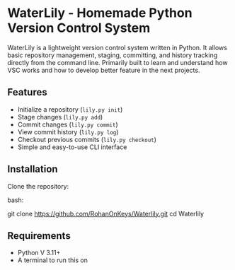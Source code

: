 
# WaterLily - Homemade Python Version Control System

WaterLily is a lightweight version control system written in Python. It allows basic repository management, staging, committing, and history tracking directly from the command line.
Primarily built to learn and understand how VSC works and how to develop better feature in the next projects.

## Features

- Initialize a repository (`lily.py init`)
- Stage changes (`lily.py add`)
- Commit changes (`lily.py commit`)
- View commit history (`lily.py log`)
- Checkout previous commits (`lily.py checkout`)
- Simple and easy-to-use CLI interface

## Installation

Clone the repository:

bash:

git clone https://github.com/RohanOnKeys/Waterlily.git
cd Waterlily


## Requirements

- Python V 3.11+
- A terminal to run this on